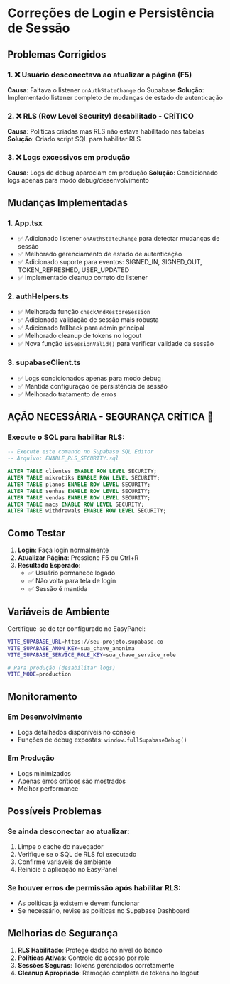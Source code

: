# Correções de Login e Persistência de Sessão

## Problemas Corrigidos

### 1. ❌ Usuário desconectava ao atualizar a página (F5)
**Causa**: Faltava o listener `onAuthStateChange` do Supabase
**Solução**: Implementado listener completo de mudanças de estado de autenticação

### 2. ❌ RLS (Row Level Security) desabilitado - CRÍTICO
**Causa**: Políticas criadas mas RLS não estava habilitado nas tabelas
**Solução**: Criado script SQL para habilitar RLS

### 3. ❌ Logs excessivos em produção
**Causa**: Logs de debug apareciam em produção
**Solução**: Condicionado logs apenas para modo debug/desenvolvimento

## Mudanças Implementadas

### 1. App.tsx
- ✅ Adicionado listener `onAuthStateChange` para detectar mudanças de sessão
- ✅ Melhorado gerenciamento de estado de autenticação
- ✅ Adicionado suporte para eventos: SIGNED_IN, SIGNED_OUT, TOKEN_REFRESHED, USER_UPDATED
- ✅ Implementado cleanup correto do listener

### 2. authHelpers.ts
- ✅ Melhorada função `checkAndRestoreSession`
- ✅ Adicionada validação de sessão mais robusta
- ✅ Adicionado fallback para admin principal
- ✅ Melhorado cleanup de tokens no logout
- ✅ Nova função `isSessionValid()` para verificar validade da sessão

### 3. supabaseClient.ts
- ✅ Logs condicionados apenas para modo debug
- ✅ Mantida configuração de persistência de sessão
- ✅ Melhorado tratamento de erros

## AÇÃO NECESSÁRIA - SEGURANÇA CRÍTICA 🚨

### Execute o SQL para habilitar RLS:
```sql
-- Execute este comando no Supabase SQL Editor
-- Arquivo: ENABLE_RLS_SECURITY.sql

ALTER TABLE clientes ENABLE ROW LEVEL SECURITY;
ALTER TABLE mikrotiks ENABLE ROW LEVEL SECURITY;
ALTER TABLE planos ENABLE ROW LEVEL SECURITY;
ALTER TABLE senhas ENABLE ROW LEVEL SECURITY;
ALTER TABLE vendas ENABLE ROW LEVEL SECURITY;
ALTER TABLE macs ENABLE ROW LEVEL SECURITY;
ALTER TABLE withdrawals ENABLE ROW LEVEL SECURITY;
```

## Como Testar

1. **Login**: Faça login normalmente
2. **Atualizar Página**: Pressione F5 ou Ctrl+R
3. **Resultado Esperado**: 
   - ✅ Usuário permanece logado
   - ✅ Não volta para tela de login
   - ✅ Sessão é mantida

## Variáveis de Ambiente

Certifique-se de ter configurado no EasyPanel:
```bash
VITE_SUPABASE_URL=https://seu-projeto.supabase.co
VITE_SUPABASE_ANON_KEY=sua_chave_anonima
VITE_SUPABASE_SERVICE_ROLE_KEY=sua_chave_service_role

# Para produção (desabilitar logs)
VITE_MODE=production
```

## Monitoramento

### Em Desenvolvimento
- Logs detalhados disponíveis no console
- Funções de debug expostas: `window.fullSupabaseDebug()`

### Em Produção
- Logs minimizados
- Apenas erros críticos são mostrados
- Melhor performance

## Possíveis Problemas

### Se ainda desconectar ao atualizar:
1. Limpe o cache do navegador
2. Verifique se o SQL de RLS foi executado
3. Confirme variáveis de ambiente
4. Reinicie a aplicação no EasyPanel

### Se houver erros de permissão após habilitar RLS:
- As políticas já existem e devem funcionar
- Se necessário, revise as políticas no Supabase Dashboard

## Melhorias de Segurança

1. **RLS Habilitado**: Protege dados no nível do banco
2. **Políticas Ativas**: Controle de acesso por role
3. **Sessões Seguras**: Tokens gerenciados corretamente
4. **Cleanup Apropriado**: Remoção completa de tokens no logout 